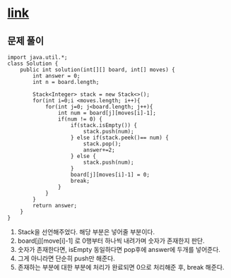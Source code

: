 # [link](https://school.programmers.co.kr/learn/courses/30/lessons/64061)

## 문제 풀이

```
import java.util.*;
class Solution {
    public int solution(int[][] board, int[] moves) {
        int answer = 0;
        int n = board.length;
        
        Stack<Integer> stack = new Stack<>();
        for(int i=0;i <moves.length; i++){
            for(int j=0; j<board.length; j++){
                int num = board[j][moves[i]-1];
                if(num != 0) {
                    if(stack.isEmpty()) {
                        stack.push(num);
                    } else if(stack.peek()== num) {
                        stack.pop();
                        answer+=2;
                    } else {
                        stack.push(num);
                    }
                    board[j][moves[i]-1] = 0;
                    break;
                }
            }
        }
        return answer;    
    }       
}
```

1. Stack을 선언해주었다. 해당 부분은 넣어줄 부분이다. 
2. board[j][move[i]-1] 로 0행부터 하나씩 내려가며 숫자가 존재한지 판단.
3. 숫자가 존재한다면, isEmpty 동일하다면 pop후에 answer에 두개를 넣어준다.
4. 그게 아니라면 단순히 push만 해준다. 
5. 존재하는 부분에 대한 부분에 처리가 완료되면 0으로 처리해준 후, break 해준다. 
